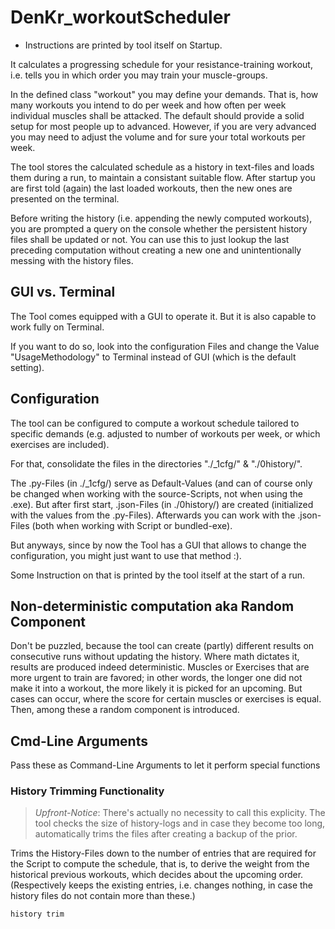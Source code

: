 # DenKr_workoutScheduler


- Instructions are printed by tool itself on Startup.

It calculates a progressing schedule for your resistance-training workout, i.e. tells you in which order you may train your muscle-groups.

In the defined class "workout" you may define your demands. That is, how many workouts you intend to do per week and how often per week individual muscles shall be attacked. The default should provide a solid setup for most people up to advanced. However, if you are very advanced you may need to adjust the volume and for sure your total workouts per week.

The tool stores the calculated schedule as a history in text-files and loads them during a run, to maintain a consistant suitable flow. After startup you are first told (again) the last loaded workouts, then the new ones are presented on the terminal.

Before writing the history (i.e. appending the newly computed workouts), you are prompted a query on the console whether the persistent history files shall be updated or not. You can use this to just lookup the last preceding computation without creating a new one and unintentionally messing with the history files.


## GUI vs. Terminal

The Tool comes equipped with a GUI to operate it. But it is also capable to work fully on Terminal.

If you want to do so, look into the configuration Files and change the Value "UsageMethodology" to Terminal instead of GUI (which is the default setting).


## Configuration

The tool can be configured to compute a workout schedule tailored to specific demands (e.g. adjusted to number of workouts per week, or which exercises are included).

For that, consolidate the files in the directories "./_1cfg/" & "./0history/".

The .py-Files (in ./_1cfg/) serve as Default-Values (and can of course only be changed when working with the source-Scripts, not when using the .exe). But after first start, .json-Files (in ./0history/) are created (initialized with the values from the .py-Files). Afterwards you can work with the .json-Files (both when working with Script or bundled-exe).

But anyways, since by now the Tool has a GUI that allows to change the configuration, you might just want to use that method :).

Some Instruction on that is printed by the tool itself at the start of a run.


##  Non-deterministic computation aka Random Component

Don't be puzzled, because the tool can create (partly) different results on consecutive runs without updating the history.
Where math dictates it, results are produced indeed deterministic. Muscles or Exercises that are more urgent to train are favored; in other words, the longer one did not make it into a workout, the more likely it is picked for an upcoming.
But cases can occur, where the score for certain muscles or exercises is equal. Then, among these a random component is introduced.



## Cmd-Line Arguments

Pass these as Command-Line Arguments to let it perform special functions

### History Trimming Functionality

> *Upfront-Notice*: There's actually no necessity to call this explicity. The tool checks the size of history-logs and in case they become too long, automatically trims the files after creating a backup of the prior.

Trims the History-Files down to the number of entries that are required for the Script to compute the schedule, that is, to derive the weight from the historical previous workouts, which decides about the upcoming order.
(Respectively keeps the existing entries, i.e. changes nothing, in case the history files do not contain more than these.)

```
history trim
```